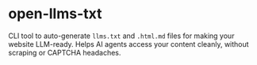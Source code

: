 # open-llms-txt

CLI tool to auto-generate `llms.txt` and `.html.md` files for making your website LLM-ready. Helps AI agents access your content cleanly, without scraping or CAPTCHA headaches.
